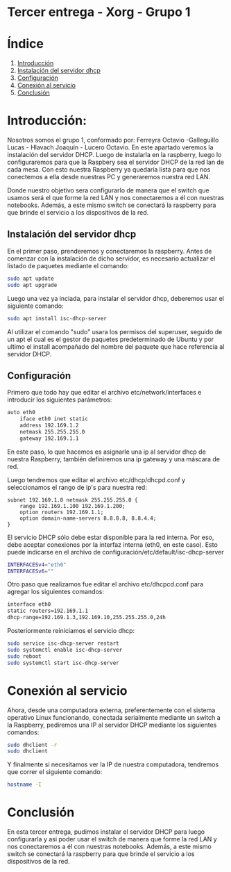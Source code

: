# Tercer entrega - Xorg - Grupo 1
# Índice 
1. [Introducción](#introducción)
2. [Instalación del servidor dhcp](#instalación-del-servidor-dhcp)
3. [Configuración](#configuración)
4. [Conexión al servicio](#conexión-al-servicio)
5. [Conclusión](#conclusión)

# Introducción:

Nosotros somos el grupo 1, conformado por: Ferreyra Octavio -Galleguillo Lucas - Hlavach Joaquin - Lucero Octavio. En este apartado veremos la instalación del servidor DHCP. Luego de instalarla en la raspberry, luego lo configuraremos para que la Raspbery sea el servidor DHCP de la red lan de cada mesa. Con esto nuestra Raspberry ya quedaría lista para que nos conectemos a ella desde nuestras PC y generaremos nuestra red LAN.

Donde nuestro objetivo sera configurarlo de manera que el switch que usamos será el que forme la red LAN y nos conectaremos a él con nuestras notebooks. Además, a este mismo switch se conectará la raspberry para que brinde el servicio a los dispositivos de la red.

## Instalación del servidor dhcp

En el primer paso, prenderemos y conectaremos la raspberry. Antes de comenzar con la instalación de dicho servidor, es necesario actualizar el listado de paquetes mediante el comando:

```bash
sudo apt update
sudo apt upgrade
```
Luego una vez ya inciada, para instalar el servidor dhcp, deberemos usar el siguiente comando:

```bash
sudo apt install isc-dhcp-server
```

Al utilizar el comando "sudo" usara los permisos del superuser, seguido de un apt el cual es el gestor de paquetes predeterminado de Ubuntu y por ultimo el install acompañado del nombre del paquete que hace referencia al servidor DHCP.

## Configuración
Primero que todo hay que editar el archivo etc/network/interfaces e introducir los siguientes parámetros:

```bash
auto eth0
    iface eth0 inet static
    address 192.169.1.2
    netmask 255.255.255.0
    gateway 192.169.1.1
```
En este paso, lo que hacemos es asignarle una ip al servidor dhcp de nuestra Raspberry, también definiremos una ip gateway y una máscara de red.

Luego tendremos que editar el archivo etc/dhcp/dhcpd.conf y seleccionamos el rango de ip's para nuestra red:

```
subnet 192.169.1.0 netmask 255.255.255.0 {
    range 192.169.1.100 192.169.1.200;
    option routers 192.169.1.1;
    option domain-name-servers 8.8.8.8, 8.8.4.4;
}
```

El servicio DHCP sólo debe estar disponible para la red interna. Por eso, debe aceptar conexiones por la interfaz interna (eth0, en este caso). Esto puede indicarse en el archivo de configuración/etc/default/isc-dhcp-server

```bash
INTERFACESv4="eth0"
INTERFACESv6=""
```
Otro paso que realizamos fue editar el archivo etc/dhcpcd.conf para agregar los siguientes comandos:

```bash
interface eth0
static routers=192.169.1.1
dhcp-range=192.169.1.3,192.169.10,255.255.255.0,24h
```

Posteriormente reiniciamos el servicio dhcp:

```bash
sudo service isc-dhcp-server restart
sudo systemctl enable isc-dhcp-server
sudo reboot
sudo systemctl start isc-dhcp-server
```
# Conexión al servicio

Ahora, desde una computadora externa, preferentemente con el sistema operativo Linux funcionando, conectada serialmente mediante un switch a la Raspberry, pediremos una IP al servidor DHCP mediante los siguientes comandos:

```bash
sudo dhclient -r
sudo dhclient
```

Y finalmente si necesitamos ver la IP de nuestra computadora, tendremos que correr el siguiente comando:

```bash
hostname -I
```

# Conclusión

En esta tercer entrega, pudimos instalar el servidor DHCP para luego configurarla y asi poder usar el switch de manera que forme la red LAN y nos conectaremos a él con nuestras notebooks. Además, a este mismo switch se conectará la raspberry para que brinde el servicio a los dispositivos de la red.